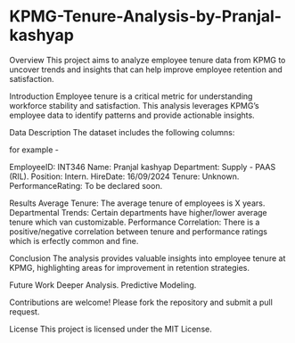 # KPMG-Tenure-Analysis-by-Pranjal-kashyap

Overview
This project aims to analyze employee tenure data from KPMG to uncover trends and insights that can help improve employee retention and satisfaction.

Introduction
Employee tenure is a critical metric for understanding workforce stability and satisfaction. This analysis leverages KPMG’s employee data to identify
patterns and provide actionable insights.

Data Description
The dataset includes the following columns:

for example -

EmployeeID: INT346
Name: Pranjal kashyap
Department: Supply - PAAS (RIL).
Position: Intern.
HireDate: 16/09/2024
Tenure: Unknown.
PerformanceRating: To be declared soon.

Results
Average Tenure: The average tenure of employees is X years.
Departmental Trends: Certain departments have higher/lower average tenure which van customizable.
Performance Correlation: There is a positive/negative correlation between tenure and performance ratings which is erfectly common and fine.

Conclusion
The analysis provides valuable insights into employee tenure at KPMG, highlighting areas for improvement in retention strategies.

Future Work
Deeper Analysis.
Predictive Modeling.

Contributions are welcome! Please fork the repository and submit a pull request.

License
This project is licensed under the MIT License.
